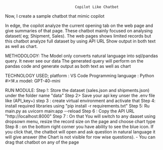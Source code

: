                                    Copilot Like Chatbot
                                    
Now, I create a sample chatbot that mimic copilot

 In edge, the copilot analyze the current opening tab on the web page and give summaries of that page.
 These chatbot mainly focused on analysing dataset( eg; Shipment, Sales). The web pages shows limited records but this chatbot analyze full dataset by using API URL 
 Show output in both text as well as chart. 

METHODOLOGY:
   The Model only converts natural language into sql/pandas query. It never see our data
   The generated query will perform on the pandas code and generate output as both text as well as chart

TECHNOLOGY USED;
   platform : VS Code
   Programming language : Python #>!#.x
   model: GPT-40-mini


RUN MODULE:
   Step !: Store the dataset (sales.json and shipments.json) under the folder name "data"
   Step 2> Save your api key unser the .env file like (API_key+)
   step 3 : create virtual environment and activate that
   Step 4: install required libraries using "pip install -r requirements.txt"
   Step 5: Ru main.py as uvicorn main:app --reload
   Step 6 : Copy the API URL "http://localhost:8000"
   Step 7 : On that You will switch to any daaset using dropsown menu, resize the record size on the page and choose chart type
   Step 8 : on the bottom right corner you have ability to see the blue icon. If you click that, the chatbot will open and ask question in natural language it will give answer (the Chart is not visible for row wise questions).
       - You can drag that chatbot on any of the page  
 
